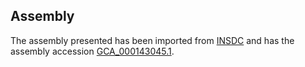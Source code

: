 
Assembly
--------

The assembly presented has been imported from 
[INSDC](http://www.insdc.org) and has the assembly accession
[GCA\_000143045.1](http://www.ebi.ac.uk/ena/data/view/GCA_000143045.1).

